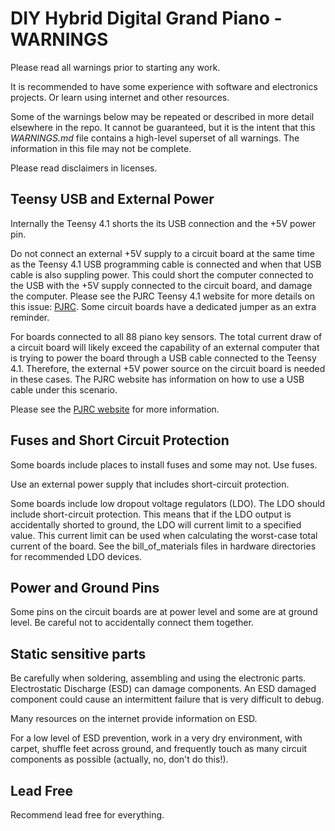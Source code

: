 # DIY Hybrid Digital Grand Piano - WARNINGS

Please read all warnings prior to starting any work.

It is recommended to have some experience with software and electronics projects. Or learn using internet and other resources.

Some of the warnings below may be repeated or described in more detail elsewhere in the repo. It cannot be guaranteed, but it is the intent that this *WARNINGS.md* file contains a high-level superset of all warnings. The information in this file may not be complete.

Please read disclaimers in licenses.

## Teensy USB and External Power

Internally the Teensy 4.1 shorts the its USB connection and the +5V power pin.

Do not connect an external +5V supply to a circuit board at the same time as the Teensy 4.1 USB programming cable is connected and when that USB cable is also suppling power. This could short the computer connected to the USB with the +5V supply connected to the circuit board, and damage the computer. Please see the PJRC Teensy 4.1 website for more details on this issue: [PJRC](http://prjc.com). Some circuit boards have a dedicated jumper as an extra reminder.

For boards connected to all 88 piano key sensors. The total current draw of a circuit board will likely exceed the capability of an external computer that is trying to power the board through a USB cable connected to the Teensy 4.1. Therefore, the external +5V power source on the circuit board is needed in these cases. The PJRC website has information on how to use a USB cable under this scenario.

Please see the [PJRC website](https://www.pjrc.com) for more information.

## Fuses and Short Circuit Protection

Some boards include places to install fuses and some may not. Use fuses.

Use an external power supply that includes short-circuit protection.

Some boards include low dropout voltage regulators (LDO). The LDO should include short-circuit protection. This means that if the LDO output is accidentally shorted to ground, the LDO will current limit to a specified value. This current limit can be used when calculating the worst-case total current of the board. See the bill_of_materials files in hardware directories for recommended LDO devices.

## Power and Ground Pins

Some pins on the circuit boards are at power level and some are at ground level. Be careful not to accidentally connect them together.

## Static sensitive parts

Be carefully when soldering, assembling and using the electronic parts. Electrostatic Discharge (ESD) can damage components. An ESD damaged component could cause an intermittent failure that is very difficult to debug.

Many resources on the internet provide information on ESD.

For a low level of ESD prevention, work in a very dry environment, with carpet, shuffle feet across ground, and frequently touch as many circuit components as possible (actually, no, don't do this!).

## Lead Free

Recommend lead free for everything.